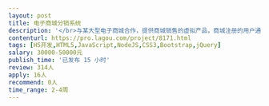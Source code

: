 ```yaml
---                
layout: post       
title: 电子商城分销系统           
description: '</br>与某大型电子商城合作，提供商城销售的虚拟产品，商城注册的用户通过访问商城APP订购我方的产品，我方提供虚拟商品兑换和退货H5页面。</br>主要开发的功能包括：商城调用接口、商品查询、建立订单、接受商城发货通知、推送支付结果、发送卡券给用户、退货退款流程、第三方支付接口、返回订单状态给商城。</br>部署在阿里云，需提供系统源码。</br>要求在6月20日上线试运行，保证项目质量，费用支付方式详谈。</br>'     
contenturl: https://pro.lagou.com/project/8171.html      
tags: [H5开发,HTML5,JavaScript,NodeJS,CSS3,Bootstrap,jQuery]            
salary: 30000-50000元          
publish_time: '已发布 15 小时'         
review: 314人                   
apply: 16人                   
recommend: 0人                   
time_range: 2-4周              
---                 
```

